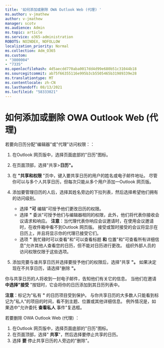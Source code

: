```yaml
---
title: '如何添加或删除 OWA Outlook Web (代理) '
ms.author: v-jmathew
author: v-jmathew
manager: scotv
ms.audience: Admin
ms.topic: article
ms.service: o365-administration
ROBOTS: NOINDEX, NOFOLLOW
localization_priority: Normal
ms.collection: Adm_O365
ms.custom:
- "3800004"
- "7335"
ms.openlocfilehash: 4d5aecdd770aba0017dd4d99e680b51c31044b18
ms.sourcegitcommit: ab75f66355116e995b3cb5505465b31989339e28
ms.translationtype: MT
ms.contentlocale: zh-CN
ms.lasthandoff: 08/13/2021
ms.locfileid: "58333021"
---
```

# <a name="how-to-add-or-remove-a-delegate-in-outlook-on-the-web-owa"></a>如何添加或删除 OWA Outlook Web (代理) 

若要向日历分配"编辑器"或"代理"访问权限：：

1. 在Outlook 网页版中，选择页面底部的"日历"图标。
2. 在页面顶部，选择"共享>**日历"。**
3. 在 **"共享和权限** "页中，键入要共享日历的用户的姓名或电子邮件地址。 尽管你可以与多个人共享日历，但每次只能从多个用户添加一Outlook 网页版。
4. 添加要管理日历的人后，选择其姓名旁边的下拉列表，然后选择希望他们拥有的访问级别。

    - 选择 **"可** 编辑"可授予他们更改日历的权限。
    - 选择 **"** 委派"可授予他们与编辑器相同的权限，此外，他们将代表你接收会议请求和响应。
    **注意**：当代理代表你响应会议邀请时，在使用会议邀请时，在收件箱中看不到Outlook 网页版。 接受或暂时接受的会议将显示在日历上，并且将显示你的代理已接受它们。
    - 选项 **"** 我忙碌时可以查看"和"可以查看标题 **和** 位置"和"可查看所有详细信息"允许其他人查看您的日历，但不能对日历进行更改。 组织外部人员的访问权限仅限于这些选项。

5. 添加完要与谁共享日历并选择要授予他们的权限后，选择"共享 **"。** 如果决定现在不共享日历，请选择"删除 **"。**

你与共享日历的人将收到一封电子邮件，告知他们有关它的信息。 当他们在邀请 **中选择"接受** "按钮时，它会将你的日历添加到其日历列表中。

**注意**：标记为"私有 **"** 的日历项目受到保护。 与你共享日历的大多数人只能看到标记为"私人"的项目的时间，看不到主题、位置或其他详细信息。 例外情况是，如果选中"允许委托 **查看私人** 事件"复选框。

若要删除 OWA Outlook Web (代理) ：

1. 在Outlook 网页版中，选择页面底部的"日历"图标。
2. 在页面顶部，选择" **共享**"，然后选择要停止共享的日历。
3. 选择 **要** 停止共享日历的人旁边的"删除"。

